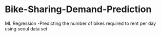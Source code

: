 # Bike-Sharing-Demand-Prediction
ML Regression -Predicting the number of bikes required to rent per day using seoul data set
